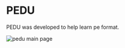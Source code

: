 # PEDU
PEDU was developed to help learn pe format.  


![pedu main page](https://user-images.githubusercontent.com/35250476/50570781-ca078480-0ddb-11e9-90d5-11ed4cad6969.PNG)
